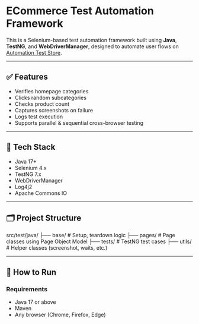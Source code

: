 # ECommerce Test Automation Framework

This is a Selenium-based test automation framework built using **Java**, **TestNG**, and **WebDriverManager**, designed to automate user flows on [Automation Test Store](https://automationteststore.com).

---

## ✅ Features

- Verifies homepage categories
- Clicks random subcategories
- Checks product count
- Captures screenshots on failure
- Logs test execution
- Supports parallel & sequential cross-browser testing

---

## 🧰 Tech Stack

- Java 17+
- Selenium 4.x
- TestNG 7.x
- WebDriverManager
- Log4j2
- Apache Commons IO

---

## 🗂️ Project Structure

src/test/java/
├── base/ # Setup, teardown logic
├── pages/ # Page classes using Page Object Model
├── tests/ # TestNG test cases
├── utils/ # Helper classes (screenshot, waits, etc.)


---

## 🚀 How to Run

### Requirements
- Java 17 or above
- Maven
- Any browser (Chrome, Firefox, Edge)

